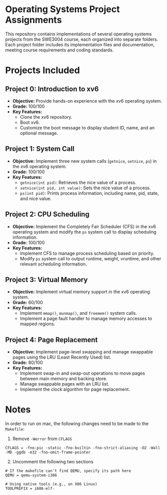# Operating Systems Project Assignments
This repository contains implementations of several operating systems projects from the SWE3004 course, each organized into separate folders. Each project folder includes its implementation files and documentation, meeting course requirements and coding standards.

# Projects Included

## Project 0: Introduction to xv6
- **Objective:** Provide hands-on experience with the xv6 operating system.
- **Grade:** 100/100
- **Key Features:** 
  - Clone the xv6 repository.
  - Boot xv6.
  - Customize the boot message to display student ID, name, and an optional message.

## Project 1: System Call
- **Objective:** Implement three new system calls (`getnice`, `setnice`, `ps`) in the xv6 operating system.
- **Grade:** 100/100
- **Key Features:** 
  - `getnice(int pid)`: Retrieves the nice value of a process.
  - `setnice(int pid, int value)`: Sets the nice value of a process.
  - `ps(int pid)`: Prints process information, including name, pid, state, and nice value.

## Project 2: CPU Scheduling
- **Objective:** Implement the Completely Fair Scheduler (CFS) in the xv6 operating system and modify the `ps` system call to display scheduling information.
- **Grade:** 100/100
- **Key Features:**
  - Implement CFS to manage process scheduling based on priority.
  - Modify `ps` system call to output runtime, weight, vruntime, and other relevant scheduling information.

## Project 3: Virtual Memory
- **Objective:** Implement virtual memory support in the xv6 operating system.
- **Grade:** 60/100
- **Key Features:**
  - Implement `mmap()`, `munmap()`, and `freemem()` system calls.
  - Implement a page fault handler to manage memory accesses to mapped regions.

## Project 4: Page Replacement
- **Objective:** Implement page-level swapping and manage swappable pages using the LRU (Least Recently Used) list.
- **Grade:** 80/100
- **Key Features:**
  - Implement swap-in and swap-out operations to move pages between main memory and backing store.
  - Manage swappable pages with an LRU list.
  - Implement the clock algorithm for page replacement.
 
# Notes
In order to run on mac, the following changes need to be made to the `Makefile`:
1. Remove `-Werror` from `CFLAGS`
```shell
CFLAGS = -fno-pic -static -fno-builtin -fno-strict-aliasing -O2 -Wall -MD -ggdb -m32 -fno-omit-frame-pointer
```
2. Uncomment the following two sections
```shell
# If the makefile can't find QEMU, specify its path here
QEMU = qemu-system-i386

# Using native tools (e.g., on X86 Linux)
TOOLPREFIX = i686-elf-
```

